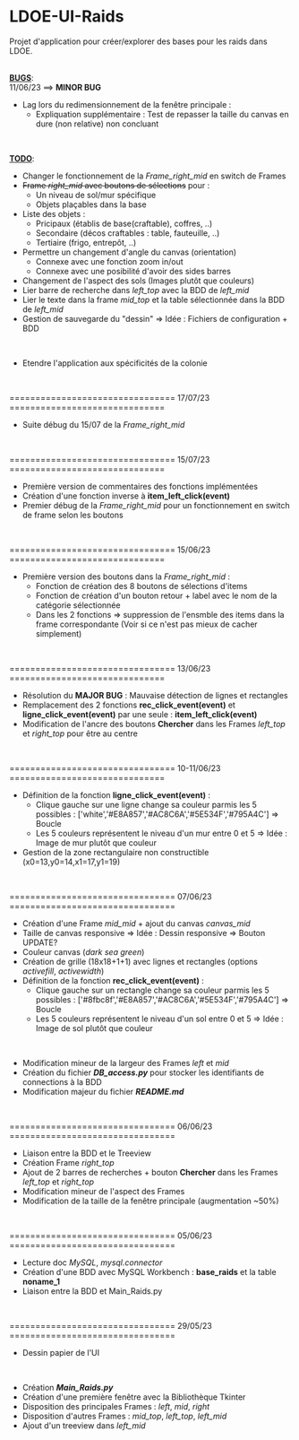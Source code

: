 # LDOE-UI-Raids
Projet d'application pour créer/explorer des bases pour les raids dans LDOE.
<br>
<br>


<ins>**BUGS**</ins>:<br>
11/06/23 ==> **MINOR BUG**
- Lag lors du redimensionnement de la fenêtre principale :
  - Expliquation supplémentaire : Test de repasser la taille du canvas en dure (non relative) non concluant
<br>


<ins>**TODO**</ins>:
- Changer le fonctionnement de la _Frame_right_mid_ en switch de Frames
- ~~Frame _right_mid_ avec boutons de sélections~~ pour :
  - Un niveau de sol/mur spécifique
  - Objets plaçables dans la base
- Liste des objets :
  - Pricipaux (établis de base(craftable), coffres, ..)
  - Secondaire (décos craftables : table, fauteuille, ..)
  - Tertiaire (frigo, entrepôt, ..) 
- Permettre un changement d'angle du canvas (orientation)
  - Connexe avec une fonction zoom in/out
  - Connexe avec une posibilité d'avoir des sides barres
- Changement de l'aspect des sols (Images plutôt que couleurs)
- Lier barre de recherche dans _left_top_ avec la BDD de _left_mid_
- Lier le texte dans la frame _mid_top_ et la table sélectionnée dans la BDD de _left_mid_
- Gestion de sauvegarde du "dessin" => Idée : Fichiers de configuration + BDD
<br>

- Etendre l'application aux spécificités de la colonie
<br>

================================ 17/07/23 ==============================
- Suite débug du 15/07 de la _Frame_right_mid_
<br>

================================ 15/07/23 ==============================
- Première version de commentaires des fonctions implémentées
- Création d'une fonction inverse à **item_left_click(event)**
- Premier débug de la _Frame_right_mid_ pour un fonctionnement en switch de frame selon les boutons
<br>

================================ 15/06/23 ==============================
- Première version des boutons dans la _Frame_right_mid_ :
  - Fonction de création des 8 boutons de sélections d'items
  - Fonction de création d'un bouton retour + label avec le nom de la catégorie sélectionnée
  - Dans les 2 fonctions => suppression de l'ensmble des items dans la frame correspondante (Voir si ce n'est pas mieux de cacher simplement) 
<br>

================================ 13/06/23 ==============================
- Résolution du **MAJOR BUG** : Mauvaise détection de lignes et rectangles
- Remplacement des 2 fonctions **rec_click_event(event)** et **ligne_click_event(event)** par une seule : **item_left_click(event)**
- Modification de l'ancre des boutons **Chercher** dans les Frames _left_top_ et _right_top_ pour être au centre
<br>

================================ 10-11/06/23 ==============================
- Définition de la fonction **ligne_click_event(event)** :
  - Clique gauche sur une ligne change sa couleur parmis les 5 possibles : ['white','#E8A857','#AC8C6A','#5E534F','#795A4C'] => Boucle
  - Les 5 couleurs représentent le niveau d'un mur entre 0 et 5 => Idée : Image de mur plutôt que couleur
- Gestion de la zone rectangulaire non constructible (x0=13,y0=14,x1=17,y1=19)
<br>

================================ 07/06/23 ================================
- Création d'une Frame _mid_mid_ + ajout du canvas _canvas_mid_
- Taille de canvas responsive => Idée : Dessin responsive => Bouton UPDATE?
- Couleur canvas (_dark sea green_)
- Création de grille (18x18+1+1) avec lignes et rectangles (options _activefill_, _activewidth_)
- Définition de la fonction **rec_click_event(event)** :
  - Clique gauche sur un rectangle change sa couleur parmis les 5 possibles : ['#8fbc8f','#E8A857','#AC8C6A','#5E534F','#795A4C'] => Boucle
  - Les 5 couleurs représentent le niveau d'un sol entre 0 et 5 => Idée : Image de sol plutôt que couleur
<br>

- Modification mineur de la largeur des Frames _left_ et _mid_
- Création du fichier _**DB_access.py**_ pour stocker les identifiants de connections à la BDD
- Modification majeur du fichier _**README.md**_
<br>

================================ 06/06/23 ================================
- Liaison entre la BDD et le Treeview
- Création Frame _right_top_
- Ajout de 2 barres de recherches + bouton **Chercher** dans les Frames _left_top_ et _right_top_
- Modification mineur de l'aspect des Frames
- Modification de la taille de la fenêtre principale (augmentation ~50%)
<br>

================================ 05/06/23 ================================
- Lecture doc _MySQL_, _mysql.connector_
- Création d'une BDD avec MySQL Workbench : **base_raids** et la table **noname_1**
- Liaison entre la BDD et Main_Raids.py
<br>

================================ 29/05/23 ================================
- Dessin papier de l'UI
<br>

- Création _**Main_Raids.py**_
- Création d'une première fenêtre avec la Bibliothèque Tkinter
- Disposition des principales Frames : _left_, _mid_, _right_
- Disposition d'autres Frames : _mid_top_, _left_top_, _left_mid_
- Ajout d'un treeview dans _left_mid_


